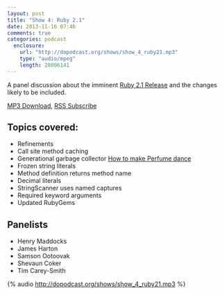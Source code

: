 ```yaml
---
layout: post
title: "Show 4: Ruby 2.1"
date: 2013-11-16 07:46
comments: true
categories: podcast
  enclosure:
    url: "http://dopodcast.org/shows/show_4_ruby21.mp3"
    type: "audio/mpeg"
    length: 28006141
---
```

A panel discussion about the imminent [Ruby 2.1 Release](https://www.ruby-lang.org/en/news/2013/09/23/ruby-2-1-0-preview1-is-released/)
and the changes likely to be included.

[MP3 Download](http://dopodcsat.org/shows/show_4_ruby21.mp3), [RSS Subscribe](http://dopodcast.org/rss.xml)

## Topics covered:
- Refinements
- Call site method caching
- Generational garbage collector
  [How to make Perfume dance](https://speakerdeck.com/nari/how-to-make-perfume-dance)
- Frozen string literals
- Method definition returns method name
- Decimal literals
- StringScanner uses named captures
- Required keyword arguments
- Updated RubyGems

## Panelists
- Henry Maddocks
- James Harton
- Samson Ootoovak
- Shevaun Coker
- Tim Carey-Smith

{% audio http://dopodcast.org/shows/show_4_ruby21.mp3 %}
